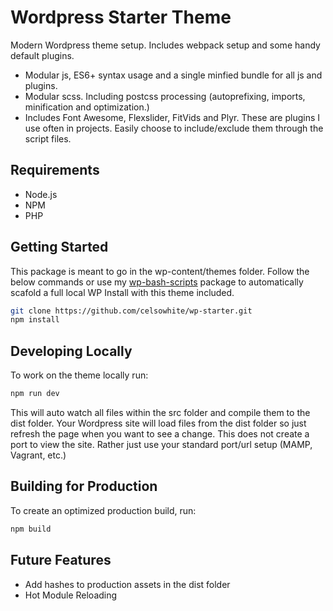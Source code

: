 Wordpress Starter Theme
===

Modern Wordpress theme setup. Includes webpack setup and some handy default plugins.
- Modular js, ES6+ syntax usage and a single minfied bundle for all js and plugins. 
- Modular scss. Including postcss processing (autoprefixing, imports, minification and optimization.)
- Includes Font Awesome, Flexslider, FitVids and Plyr. These are plugins I use often in projects. Easily choose to include/exclude them through the script files.

## Requirements

- Node.js
- NPM
- PHP

## Getting Started

This package is meant to go in the wp-content/themes folder. Follow the below commands or use my [wp-bash-scripts](https://github.com/celsowhite/wp-bash-scripts) package to automatically scafold a full local WP Install with this theme included.

```bash
git clone https://github.com/celsowhite/wp-starter.git
npm install
```

## Developing Locally
To work on the theme locally run:

```bash
npm run dev
```

This will auto watch all files within the src folder and compile them to the dist folder. Your Wordpress site will load files from the dist folder so just refresh the page when you want to see a change. This does not create a port to view the site. Rather just use your standard port/url setup (MAMP, Vagrant, etc.)

## Building for Production
To create an optimized production build, run:

```bash
npm build
```
## Future Features
- Add hashes to production assets in the dist folder
- Hot Module Reloading